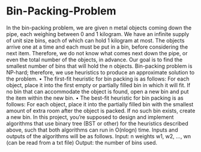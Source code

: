 # Bin-Packing-Problem
In the bin-packing problem, we are given n metal objects coming down the pipe, each weighing between 0
and 1 kilogram. We have an infinite supply of unit size bins, each of which can hold 1 kilogram at most.
The objects arrive one at a time and each must be put in a bin, before considering the next item. Therefore,
we do not know what comes next down the pipe, or even the total number of the objects, in advance. Our
goal is to find the smallest number of bins that will hold the n objects.
Bin-packing problem is NP-hard; therefore, we use heuristics to produce an approximate solution to the
problem.
• The first-fit heuristic for bin packing is as follows: For each object, place it into the first empty or
partially filled bin in which it will fit. If no bin that can accommodate the object is found, open a new bin
and put the item within the new bin.
• The best-fit heuristic for bin packing is as follows: For each object, place it into the partially filled bin
with the smallest amount of extra room after the object is packed. If no such bin exists, create a new bin.
In this project, you’re supposed to design and implement algorithms that use binary tree (BST or
other) for the heuristics described above, such that both algorithms can run in O(nlogn) time. Inputs and
outputs of the algorithms will be as follows.
Input: n weights w1, w2, ..., wn (can be read from a txt file)
Output: the number of bins used.
